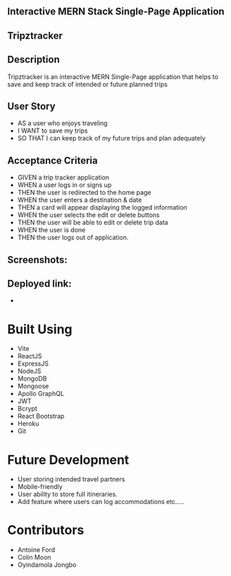 ## Interactive MERN Stack Single-Page Application

## Tripztracker


## Description
Tripztracker is an interactive MERN Single-Page application that helps to save and keep track of intended or future planned trips 

## User Story
* AS a user who enjoys traveling
* I WANT to save my trips
* SO THAT I can keep track of my future trips and plan adequately

## Acceptance Criteria
* GIVEN a trip tracker application
* WHEN a user logs in or signs up
* THEN the user is redirected to the home page
* WHEN the user enters a destination & date
* THEN a card will appear displaying the logged information
* WHEN the user selects the edit or delete buttons 
* THEN the user will be able to edit or delete trip data
* WHEN the user is done 
* THEN the user logs out of application.


## Screenshots:







## Deployed link:
* 

# Built Using
- Vite
- ReactJS
- ExpressJS
- NodeJS
- MongoDB
- Mongoose
- Apollo GraphQL
- JWT
- Bcrypt
- React Bootstrap
- Heroku
- Git

# Future Development
- User storing intended travel partners
- Mobile-friendly
- User ability to store full itineraries.
- Add feature where users can log accommodations etc.....

# Contributors
- Antoine Ford
- Colin Moon
- Oyindamola Jongbo